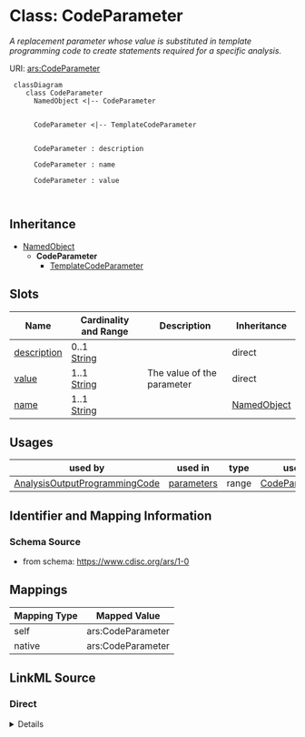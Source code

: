 # Class: CodeParameter


_A replacement parameter whose value is substituted in template programming code to create statements required for a specific analysis._





URI: [ars:CodeParameter](https://www.cdisc.org/ars/1-0/CodeParameter)



```mermaid
 classDiagram
    class CodeParameter
      NamedObject <|-- CodeParameter
      

      CodeParameter <|-- TemplateCodeParameter
      
      
      CodeParameter : description
        
      CodeParameter : name
        
      CodeParameter : value
        
      
```





## Inheritance
* [NamedObject](NamedObject.md)
    * **CodeParameter**
        * [TemplateCodeParameter](TemplateCodeParameter.md)



## Slots

| Name | Cardinality and Range | Description | Inheritance |
| ---  | --- | --- | --- |
| [description](description.md) | 0..1 <br/> [String](String.md) |  | direct |
| [value](value.md) | 1..1 <br/> [String](String.md) | The value of the parameter | direct |
| [name](name.md) | 1..1 <br/> [String](String.md) |  | [NamedObject](NamedObject.md) |





## Usages

| used by | used in | type | used |
| ---  | --- | --- | --- |
| [AnalysisOutputProgrammingCode](AnalysisOutputProgrammingCode.md) | [parameters](parameters.md) | range | [CodeParameter](CodeParameter.md) |






## Identifier and Mapping Information







### Schema Source


* from schema: https://www.cdisc.org/ars/1-0





## Mappings

| Mapping Type | Mapped Value |
| ---  | ---  |
| self | ars:CodeParameter |
| native | ars:CodeParameter |





## LinkML Source

<!-- TODO: investigate https://stackoverflow.com/questions/37606292/how-to-create-tabbed-code-blocks-in-mkdocs-or-sphinx -->

### Direct

<details>
```yaml
name: CodeParameter
description: A replacement parameter whose value is substituted in template programming
  code to create statements required for a specific analysis.
from_schema: https://www.cdisc.org/ars/1-0
rank: 1000
is_a: NamedObject
slots:
- description
- value
slot_usage:
  value:
    name: value
    description: The value of the parameter.
    domain_of:
    - CodeParameter
    - WhereClauseCondition
    required: true

```
</details>

### Induced

<details>
```yaml
name: CodeParameter
description: A replacement parameter whose value is substituted in template programming
  code to create statements required for a specific analysis.
from_schema: https://www.cdisc.org/ars/1-0
rank: 1000
is_a: NamedObject
slot_usage:
  value:
    name: value
    description: The value of the parameter.
    domain_of:
    - CodeParameter
    - WhereClauseCondition
    required: true
attributes:
  description:
    name: description
    from_schema: https://www.cdisc.org/ars/1-0
    rank: 1000
    alias: description
    owner: CodeParameter
    domain_of:
    - Analysis
    - AnalysisMethod
    - ReferencedOperationRelationship
    - CodeParameter
    - SponsorTerm
    range: string
  value:
    name: value
    description: The value of the parameter.
    from_schema: https://www.cdisc.org/ars/1-0
    rank: 1000
    alias: value
    owner: CodeParameter
    domain_of:
    - CodeParameter
    - WhereClauseCondition
    range: string
    required: true
  name:
    name: name
    from_schema: https://www.cdisc.org/ars/1-0
    rank: 1000
    alias: name
    owner: CodeParameter
    domain_of:
    - NamedObject
    range: string
    required: true

```
</details>